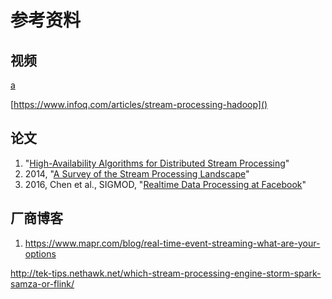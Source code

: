 # 参考资料

## 视频
[a](https://www.youtube.com/channel/UCAPa-K_rhylDZAUHVxqqsRA)

[https://www.infoq.com/articles/stream-processing-hadoop]()

## 论文
1. "[High-Availability Algorithms for Distributed Stream Processing](http://cs.brown.edu/research/aurora/hwang.icde05.ha.pdf)"
1. 2014, "[A Survey of the Stream
Processing Landscape](http://sfb876.tu-dortmund.de/PublicPublicationFiles/bockermann_2014b.pdf)"
1. 2016, Chen et al., SIGMOD, "[Realtime Data Processing at Facebook](https://research.facebook.com/publications/realtime-data-processing-at-facebook/)"

## 厂商博客

1. https://www.mapr.com/blog/real-time-event-streaming-what-are-your-options




http://tek-tips.nethawk.net/which-stream-processing-engine-storm-spark-samza-or-flink/
